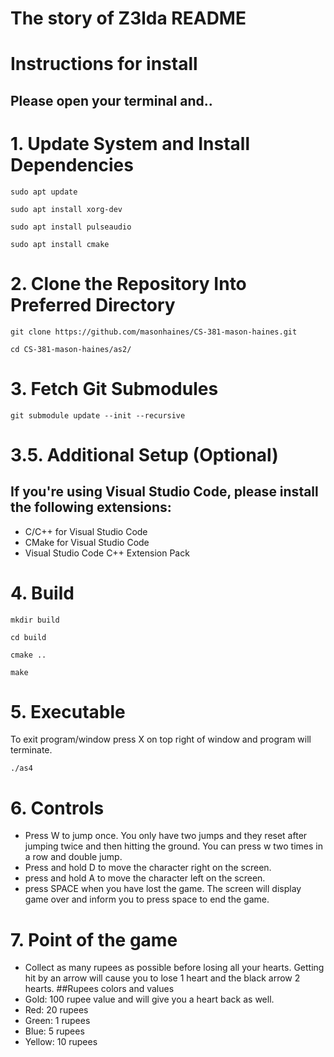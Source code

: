 # The story of Z3lda README



# Instructions for install
## Please open your terminal and..


# 1. Update System and Install Dependencies

    sudo apt update

    sudo apt install xorg-dev

    sudo apt install pulseaudio

    sudo apt install cmake

# 2. Clone the Repository Into Preferred Directory

    git clone https://github.com/masonhaines/CS-381-mason-haines.git

    cd CS-381-mason-haines/as2/

# 3. Fetch Git Submodules

    git submodule update --init --recursive

# 3.5. Additional Setup (Optional)

## If you're using Visual Studio Code, please install the following extensions:

-   C/C++ for Visual Studio Code
-   CMake for Visual Studio Code
-   Visual Studio Code C++ Extension Pack

# 4. Build

    mkdir build

    cd build

    cmake ..
    
    make

# 5. Executable
To exit program/window press X on top right of window and program will terminate. 

    ./as4

# 6. Controls

-   Press W to jump once. You only have two jumps and they reset after jumping twice and then hitting the ground. You can press w two times in a row and double jump.
-   Press and hold D to move the character right on the screen.
-   press and hold A to move the character left on the screen.
-   press SPACE when you have lost the game. The screen will display game over and inform you to press space to end the game.

# 7. Point of the game

- Collect as many rupees as possible before losing all your hearts. Getting hit by an arrow will cause you to lose 1 heart and the black arrow 2 hearts.
##Rupees colors and values
-   Gold: 100 rupee value and will give you a heart back as well.
-   Red: 20 rupees
-   Green: 1 rupees
-   Blue: 5 rupees
-   Yellow: 10 rupees

